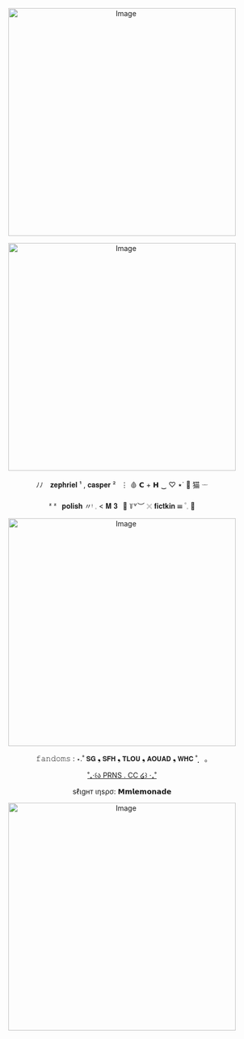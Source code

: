 <p align="center">
  <a href="https://i.postimg.cc/90Nj4YJ9/image-2024-05-24-133734906.webp">
    <img src="https://i.postimg.cc/90Nj4YJ9/image-2024-05-24-133734906.webp" width="450" alt="Image">
  </a>
</p>
<p align="center">
  <a href="https://i.postimg.cc/XqRP51ST/Untitled1057-20250822154436.webp">
    <img src="https://i.postimg.cc/XqRP51ST/Untitled1057-20250822154436.webp" width="450" alt="Image">
  </a>
</p>

</p>

<p align="center">
ﾉﾉ⠀ 𝐳𝐞𝐩𝐡𝐫𝐢𝐞𝐥 ¹  ,  𝐜𝐚𝐬𝐩𝐞𝐫 ²⠀⋮ 🩸 𝗖 + 𝗛 ‿ ♡ ⋆˙ 💉 猫 𓌔
<p align="center">
ᶻ ᶻ⠀𝐩𝐨𝐥𝐢𝐬𝐡 〃ᵎ 𓈒 < 𝐌 𝟑⠀🌹 ꒦꒷︶ 𓏴 𝐟𝐢𝐜𝐭𝐤𝐢𝐧 ☰ ۠ 𓈒 🔪
<p align="center">
<p align="center">
  <a href="https://i.postimg.cc/ryfxpRCN/wmacpa.gif">
    <img src="https://i.postimg.cc/ryfxpRCN/wmacpa.gif" width="450" alt="Image">
  </a>
</p>

<p align="center">
𝚏𝚊𝚗𝚍𝚘𝚖𝚜 : ⋆.˚ 𝗦𝗚 ❟ 𝗦𝗙𝗛 ❟ 𝗧𝗟𝗢𝗨 ❟ 𝗔𝗢𝗨𝗔𝗗 ❟ 𝗪𝗛𝗖 ˚̣̣̣　｡
<p align="center">
<a href="https://prns.cc/mvzqs">˚₊‧꒰ა PRNS . CC ໒꒱ ‧₊˚</a>

<p align="center">
ѕℓιgнт ιηѕρσ: 𝗠𝗺𝗹𝗲𝗺𝗼𝗻𝗮𝗱𝗲
<p align="center">
  <a href="https://i.postimg.cc/fys6Jgck/image-2024-05-24-133746247.webp">
    <img src="https://i.postimg.cc/fys6Jgck/image-2024-05-24-133746247.webp" width="450" alt="Image">
  </a>
</p>
